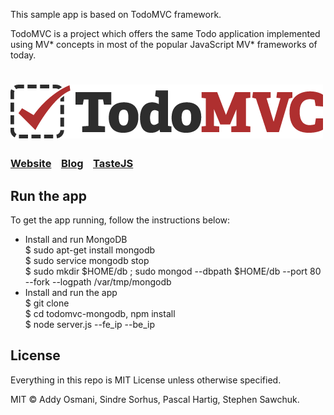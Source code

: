 This sample app is based on TodoMVC framework. 

TodoMVC is a project which offers the same Todo application implemented using MV* concepts in most of the popular JavaScript MV\* frameworks of today.

# ![TodoMVC](media/logo.png)
### [Website](http://todomvc.com)&nbsp;&nbsp;&nbsp;&nbsp;[Blog](http://blog.tastejs.com)&nbsp;&nbsp;&nbsp;&nbsp;[TasteJS](http://tastejs.com)

## Run the app

To get the app running, follow the instructions below:
- Install and run MongoDB <br/>
	$ sudo apt-get install mongodb <br/>
	$ sudo service mongodb stop <br/>
	$ sudo mkdir $HOME/db ; sudo mongod --dbpath $HOME/db --port 80 --fork --logpath /var/tmp/mongodb <br/>
- Install and run the app <br/>
	$ git clone <git-repo-url> <br/>
	$ cd todomvc-mongodb, npm install <br/>
	$ node server.js --fe_ip <IP of machine running the app> --be_ip <IP of machine running mongodb> <br/>

## License

Everything in this repo is MIT License unless otherwise specified.

MIT © Addy Osmani, Sindre Sorhus, Pascal Hartig, Stephen Sawchuk.
